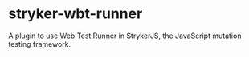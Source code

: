 # stryker-wbt-runner
A plugin to use Web Test Runner in StrykerJS, the JavaScript mutation testing framework.
